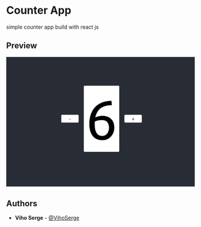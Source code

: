# Counter App

simple counter app build with react js

## Preview

![Image](./public/preview.gif)

## Authors

* **Viho Serge** - [@VihoSerge](https://github.com/VihoSerge)